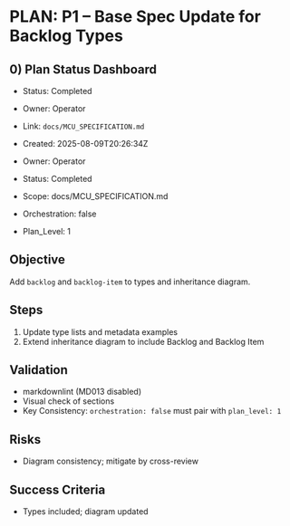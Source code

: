 # PLAN: P1 – Base Spec Update for Backlog Types

## 0) Plan Status Dashboard
- Status: Completed
- Owner: Operator
- Link: `docs/MCU_SPECIFICATION.md`

- Created: 2025-08-09T20:26:34Z
- Owner: Operator
- Status: Completed
- Scope: docs/MCU_SPECIFICATION.md
- Orchestration: false
- Plan_Level: 1

## Objective
Add `backlog` and `backlog-item` to types and inheritance diagram.

## Steps
1. Update type lists and metadata examples
2. Extend inheritance diagram to include Backlog and Backlog Item

## Validation
- markdownlint (MD013 disabled)
- Visual check of sections
- Key Consistency: `orchestration: false` must pair with `plan_level: 1`

## Risks
- Diagram consistency; mitigate by cross-review

## Success Criteria
- Types included; diagram updated
